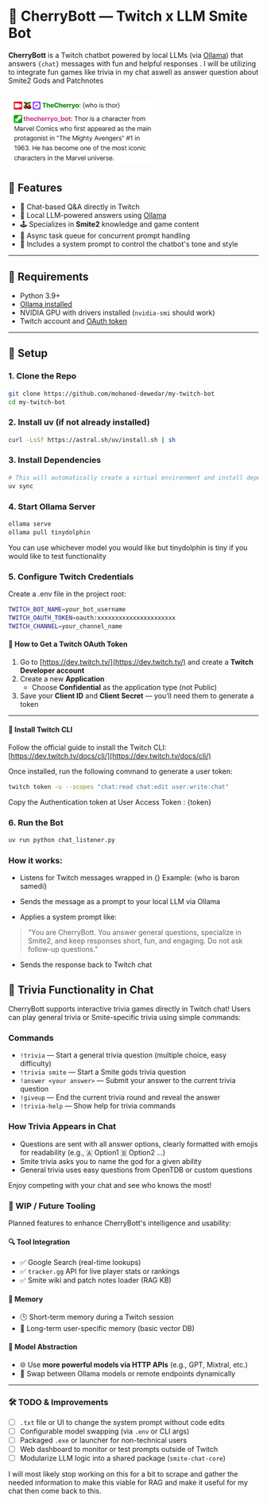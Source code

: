 # 🧠 CherryBott — Twitch x LLM Smite Bot

**CherryBott** is a Twitch chatbot powered by local LLMs (via [Ollama](https://ollama.com)) that answers `{chat}` messages with fun and helpful responses . I will be utilizing to integrate fun games like trivia in my chat aswell as answer question about Smite2 Gods and Patchnotes

![CherryBott Example Response](example.png)
---

## 🚀 Features

- 💬 Chat-based Q&A directly in Twitch
- 🤖 Local LLM-powered answers using [Ollama](https://ollama.com)
- 🕹️ Specializes in **Smite2** knowledge and game content
- 🔧 Async task queue for concurrent prompt handling
- 🧠 Includes a system prompt to control the chatbot's tone and style

---

## 🧰 Requirements

- Python 3.9+
- [Ollama installed](https://ollama.com)
- NVIDIA GPU with drivers installed (`nvidia-smi` should work)
- Twitch account and [OAuth token](https://twitchapps.com/tmi/)

---

## 🔧 Setup 

### 1. Clone the Repo

```bash
git clone https://github.com/mohaned-dewedar/my-twitch-bot
cd my-twitch-bot
```
### 2. Install uv (if not already installed)

```bash
curl -LsSf https://astral.sh/uv/install.sh | sh
```

### 3. Install Dependencies
```bash
# This will automatically create a virtual environment and install dependencies
uv sync
```

### 4. Start Ollama Server
```bash
ollama serve
ollama pull tinydolphin
```
You can use whichever model you would like but tinydolphin is tiny if you would like to test functionality

### 5. Configure Twitch Credentials 
Create a .env file in the project root:

```bash
TWITCH_BOT_NAME=your_bot_username
TWITCH_OAUTH_TOKEN=oauth:xxxxxxxxxxxxxxxxxxxxxx
TWITCH_CHANNEL=your_channel_name
```
#### 🔐 How to Get a Twitch OAuth Token

1. Go to [https://dev.twitch.tv/](https://dev.twitch.tv/) and create a **Twitch Developer account**
2. Create a new **Application**  
   - Choose **Confidential** as the application type (not Public)
3. Save your **Client ID** and **Client Secret** — you’ll need them to generate a token

---

#### 🔧 Install Twitch CLI

Follow the official guide to install the Twitch CLI:  
[https://dev.twitch.tv/docs/cli/](https://dev.twitch.tv/docs/cli/)

Once installed, run the following command to generate a user token:

```bash
twitch token -u --scopes "chat:read chat:edit user:write:chat"
```
Copy the Authentication token at User Access Token : {token}

### 6. Run the Bot
```bash
uv run python chat_listener.py
```

### How it works:
* Listens for Twitch messages wrapped in {}
Example: {who is baron samedi}

* Sends the message as a prompt to your local LLM via Ollama

* Applies a system prompt like:

> "You are CherryBott. You answer general questions, specialize in Smite2, and keep responses short, fun, and engaging. Do not ask follow-up questions."

* Sends the response back to Twitch chat

## 🎲 Trivia Functionality in Chat

CherryBott supports interactive trivia games directly in Twitch chat! Users can play general trivia or Smite-specific trivia using simple commands:

### Commands
- `!trivia` — Start a general trivia question (multiple choice, easy difficulty)
- `!trivia smite` — Start a Smite gods trivia question
- `!answer <your answer>` — Submit your answer to the current trivia question
- `!giveup` — End the current trivia round and reveal the answer
- `!trivia-help` — Show help for trivia commands

### How Trivia Appears in Chat
- Questions are sent with all answer options, clearly formatted with emojis for readability (e.g., 🇦 Option1 🇧 Option2 ...)
- Smite trivia asks you to name the god for a given ability
- General trivia uses easy questions from OpenTDB or custom questions

Enjoy competing with your chat and see who knows the most!

### 🧪 WIP / Future Tooling

Planned features to enhance CherryBott's intelligence and usability:

#### 🔍 Tool Integration
- ✅ Google Search (real-time lookups)
- ✅ `tracker.gg` API for live player stats or rankings
- ✅ Smite wiki and patch notes loader (RAG KB)

#### 🧠 Memory
- 🕒 Short-term memory during a Twitch session
- 🧾 Long-term user-specific memory (basic vector DB)

#### 🔗 Model Abstraction
- 🌐 Use **more powerful models via HTTP APIs** (e.g., GPT, Mixtral, etc.)
- 🔄 Swap between Ollama models or remote endpoints dynamically

---

### 🛠️ TODO & Improvements

- [ ] `.txt` file or UI to change the system prompt without code edits  
- [ ] Configurable model swapping (via `.env` or CLI args)  
- [ ] Packaged `.exe` or launcher for non-technical users  
- [ ] Web dashboard to monitor or test prompts outside of Twitch  
- [ ] Modularize LLM logic into a shared package (`smite-chat-core`)  

I will most likely stop working on this for a bit to scrape and gather the needed information to make this viable for RAG and make it useful for my chat then come back to this.
